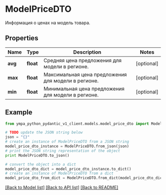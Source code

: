 # ModelPriceDTO

Информация о ценах на модель товара.

## Properties
Name | Type | Description | Notes
------------ | ------------- | ------------- | -------------
**avg** | **float** | Средняя цена предложения для модели в регионе. | [optional] 
**max** | **float** | Максимальная цена предложения для модели в регионе. | [optional] 
**min** | **float** | Минимальная цена предложения для модели в регионе. | [optional] 

## Example

```python
from ympa_python_pydantic_v1_client.models.model_price_dto import ModelPriceDTO

# TODO update the JSON string below
json = "{}"
# create an instance of ModelPriceDTO from a JSON string
model_price_dto_instance = ModelPriceDTO.from_json(json)
# print the JSON string representation of the object
print ModelPriceDTO.to_json()

# convert the object into a dict
model_price_dto_dict = model_price_dto_instance.to_dict()
# create an instance of ModelPriceDTO from a dict
model_price_dto_from_dict = ModelPriceDTO.from_dict(model_price_dto_dict)
```
[[Back to Model list]](../README.md#documentation-for-models) [[Back to API list]](../README.md#documentation-for-api-endpoints) [[Back to README]](../README.md)


